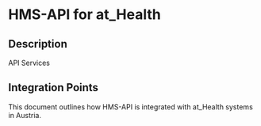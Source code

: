 # HMS-API for at_Health

## Description

API Services

## Integration Points

This document outlines how HMS-API is integrated with at_Health systems in Austria.
